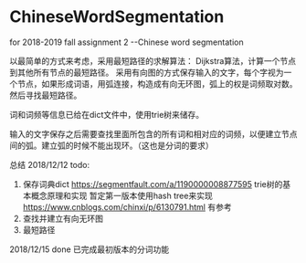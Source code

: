 # ChineseWordSegmentation

for 2018-2019 fall assignment 2 --Chinese word segmentation

以最简单的方式来考虑，采用最短路径的求解算法：
Dijkstra算法，计算一个节点到其他所有节点的最短路径。
采用有向图的方式保存输入的文字，每个字视为一个节点，如果形成词语，用弧连接，构造成有向无环图，弧上的权是词频取对数。然后寻找最短路径。

词和词频等信息已给在dict文件中，使用trie树来储存。

输入的文字保存之后需要查找里面所包含的所有词和相对应的词频，以便建立节点间的弧。建立弧的时候不能出现环。（这也是分词的要求）

总结 
2018/12/12 todo:
1. 保存词典dict 
https://segmentfault.com/a/1190000008877595    trie树的基本概念原理和实现
暂定第一版本使用hash tree来实现
https://www.cnblogs.com/chinxi/p/6130791.html    有参考
2. 查找并建立有向无环图
3. 最短路径

2018/12/15 done
已完成最初版本的分词功能

